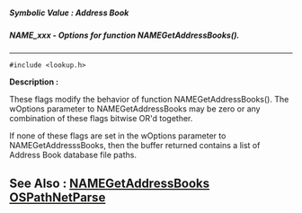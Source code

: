 ##### Symbolic Value : Address Book
##### NAME_xxx - Options for function NAMEGetAddressBooks().
---
```
#include <lookup.h>
```
**Description :**

These flags modify the behavior of function NAMEGetAddressBooks(). The wOptions 
parameter to NAMEGetAddressBooks may be zero or any combination of these flags 
bitwise  OR'd together.

If none of these flags are set in the wOptions parameter to 
NAMEGetAddresssBooks, then the buffer returned contains a list of Address Book 
database file paths.

**See Also :**
[NAMEGetAddressBooks](/domino-c-api-docs/reference/Func/NAMEGetAddressBooks)
[OSPathNetParse](/domino-c-api-docs/reference/Func/OSPathNetParse)
---
